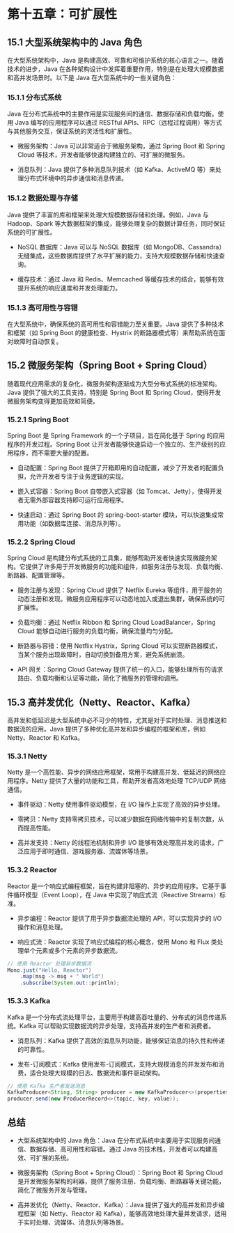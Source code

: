 # **第十五章：可扩展性**

## **15.1 大型系统架构中的 Java 角色**

在大型系统架构中，Java 是构建高效、可靠和可维护系统的核心语言之一。随着技术的进步，Java 在各种架构设计中发挥着重要作用，特别是在处理大规模数据和高并发场景时。以下是 Java 在大型系统中的一些关键角色：

### **15.1.1 分布式系统**

Java 在分布式系统中的主要作用是实现服务间的通信、数据存储和负载均衡。使用 Java 编写的应用程序可以通过 RESTful APIs、RPC（远程过程调用）等方式与其他服务交互，保证系统的灵活性和扩展性。

- 微服务架构：Java 可以非常适合于微服务架构，通过 Spring Boot 和 Spring Cloud 等技术，开发者能够快速构建独立的、可扩展的微服务。

- 消息队列：Java 提供了多种消息队列技术（如 Kafka、ActiveMQ 等）来处理分布式环境中的异步通信和消息传递。

### **15.1.2 数据处理与存储**

Java 提供了丰富的库和框架来处理大规模数据存储和处理。例如，Java 与 Hadoop、Spark 等大数据框架的集成，能够处理复杂的数据计算任务，同时保证系统的可扩展性。

- NoSQL 数据库：Java 可以与 NoSQL 数据库（如 MongoDB、Cassandra）无缝集成，这些数据库提供了水平扩展的能力，支持大规模数据存储和快速查询。

- 缓存技术：通过 Java 和 Redis、Memcached 等缓存技术的结合，能够有效提升系统的响应速度和并发处理能力。

### **15.1.3 高可用性与容错**

在大型系统中，确保系统的高可用性和容错能力至关重要。Java 提供了多种技术和框架（如 Spring Boot 的健康检查、Hystrix 的断路器模式等）来帮助系统在面对故障时自动恢复。

## **15.2 微服务架构（Spring Boot + Spring Cloud）**

随着现代应用需求的复杂化，微服务架构逐渐成为大型分布式系统的标准架构。Java 提供了强大的工具支持，特别是 Spring Boot 和 Spring Cloud，使得开发微服务架构变得更加高效和简便。

### **15.2.1 Spring Boot**

Spring Boot 是 Spring Framework 的一个子项目，旨在简化基于 Spring 的应用程序的开发过程。Spring Boot 让开发者能够快速启动一个独立的、生产级别的应用程序，而不需要大量的配置。

- 自动配置：Spring Boot 提供了开箱即用的自动配置，减少了开发者的配置负担，允许开发者专注于业务逻辑的实现。

- 嵌入式容器：Spring Boot 自带嵌入式容器（如 Tomcat、Jetty），使得开发者无需外部容器支持即可运行应用程序。

- 快速启动：通过 Spring Boot 的 spring-boot-starter 模块，可以快速集成常用功能（如数据库连接、消息队列等）。

### **15.2.2 Spring Cloud**

Spring Cloud 是构建分布式系统的工具集，能够帮助开发者快速实现微服务架构。它提供了许多用于开发微服务的功能和组件，如服务注册与发现、负载均衡、断路器、配置管理等。

- 服务注册与发现：Spring Cloud 提供了 Netflix Eureka 等组件，用于服务的动态注册和发现。微服务应用程序可以动态地加入或退出集群，确保系统的可扩展性。

- 负载均衡：通过 Netflix Ribbon 和 Spring Cloud LoadBalancer，Spring Cloud 能够自动进行服务的负载均衡，确保流量均匀分配。

- 断路器与容错：使用 Netflix Hystrix，Spring Cloud 可以实现断路器模式，当某个服务出现故障时，自动切换到备用方案，避免系统崩溃。

- API 网关：Spring Cloud Gateway 提供了统一的入口，能够处理所有的请求路由、负载均衡和认证等功能，简化了微服务的管理和调用。

## **15.3 高并发优化（Netty、Reactor、Kafka）**

高并发和低延迟是大型系统中必不可少的特性，尤其是对于实时处理、消息推送和数据流的应用。Java 提供了多种优化高并发和异步编程的框架和库，例如 Netty、Reactor 和 Kafka。

### **15.3.1 Netty**

Netty 是一个高性能、异步的网络应用框架，常用于构建高并发、低延迟的网络应用程序。Netty 提供了大量的功能和工具，帮助开发者高效地处理 TCP/UDP 网络通信。

- 事件驱动：Netty 使用事件驱动模型，在 I/O 操作上实现了高效的异步处理。

- 零拷贝：Netty 支持零拷贝技术，可以减少数据在网络传输中的复制次数，从而提高性能。

- 高并发支持：Netty 的线程池机制和异步 I/O 能够有效处理高并发的请求，广泛应用于即时通信、游戏服务器、流媒体等场景。

### **15.3.2 Reactor**

Reactor 是一个响应式编程框架，旨在构建非阻塞的、异步的应用程序。它基于事件循环模型（Event Loop），在 Java 中实现了响应式流（Reactive Streams）标准。

- 异步编程：Reactor 提供了用于异步数据流处理的 API，可以实现异步的 I/O 操作和消息处理。

- 响应式流：Reactor 实现了响应式编程的核心概念，使用 Mono 和 Flux 类处理单个元素或多个元素的异步数据流。

```java
// 使用 Reactor 处理异步数据流
Mono.just("Hello, Reactor")
    .map(msg -> msg + " World")
    .subscribe(System.out::println);

```

### **15.3.3 Kafka**

Kafka 是一个分布式流处理平台，主要用于构建高吞吐量的、分布式的消息传递系统。Kafka 可以帮助实现数据流的异步处理，支持高并发的生产者和消费者。

- 消息队列：Kafka 提供了高效的消息队列功能，能够保证消息的持久性和传递的可靠性。

- 发布-订阅模式：Kafka 使用发布-订阅模式，支持大规模消息的并发发布和消费，适合处理大规模的日志、数据流和事件驱动架构。

```java
// 使用 Kafka 生产者发送消息
KafkaProducer<String, String> producer = new KafkaProducer<>(properties);
producer.send(new ProducerRecord<>(topic, key, value));

```

## **总结**

- 大型系统架构中的 Java 角色：Java 在分布式系统中主要用于实现服务间通信、数据存储、高可用性和容错。通过 Java 的技术栈，开发者可以构建高效、可扩展的系统。

- 微服务架构（Spring Boot + Spring Cloud）：Spring Boot 和 Spring Cloud 是开发微服务架构的利器，提供了服务注册、负载均衡、断路器等关键功能，简化了微服务开发与管理。

- 高并发优化（Netty、Reactor、Kafka）：Java 提供了强大的高并发和异步编程框架（如 Netty、Reactor 和 Kafka），能够高效地处理大量并发请求，适用于实时处理、流媒体、消息队列等场景。